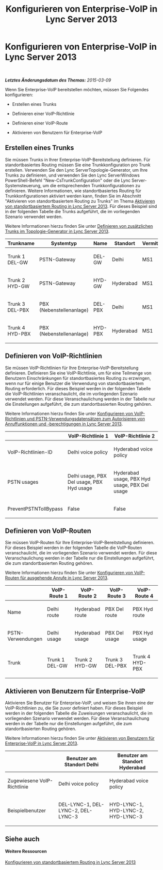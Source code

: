 ﻿---
title: Konfigurieren von Enterprise-VoIP in Lync Server 2013
TOCTitle: Konfigurieren von Enterprise-VoIP in Lync Server 2013
ms:assetid: 7df179fa-d3a2-4b23-a433-b750aedf980b
ms:mtpsurl: https://technet.microsoft.com/de-de/library/JJ994041(v=OCS.15)
ms:contentKeyID: 52056390
ms.date: 05/19/2016
mtps_version: v=OCS.15
ms.translationtype: HT
---

# Konfigurieren von Enterprise-VoIP in Lync Server 2013

 

_**Letztes Änderungsdatum des Themas:** 2015-03-09_

Wenn Sie Enterprise-VoIP bereitstellen möchten, müssen Sie Folgendes konfigurieren:

  - Erstellen eines Trunks

  - Definieren einer VoIP-Richtlinie

  - Definieren einer VoIP-Route

  - Aktivieren von Benutzern für Enterprise-VoIP

## Erstellen eines Trunks

Sie müssen Trunks in Ihrer Enterprise-VoIP-Bereitstellung definieren. Für standortbasiertes Routing müssen Sie eine Trunkkonfiguration pro Trunk erstellen. Verwenden Sie den Lync ServerTopologie-Generator, um Ihre Trunks zu definieren, und verwenden Sie den Lync ServerWindows PowerShell-Befehl "New-CsTrunkConfiguration" oder die Lync Server-Systemsteuerung, um die entsprechenden Trunkkonfigurationen zu definieren. Weitere Informationen, wie standortbasiertes Routing für Trunkkonfigurationen aktiviert werden kann, finden Sie im Abschnitt "Aktivieren von standortbasiertem Routing zu Trunks" im Thema [Aktivieren von standortbasiertem Routing in Lync Server 2013](lync-server-2013-enabling-location-based-routing.md). Für dieses Beispiel sind in der folgenden Tabelle die Trunks aufgeführt, die im vorliegenden Szenario verwendet werden.

Weitere Informationen hierzu finden Sie unter [Definieren von zusätzlichen Trunks im Topologie-Generator in Lync Server 2013](lync-server-2013-define-additional-trunks-in-topology-builder.md).


<table>
<colgroup>
<col style="width: 20%" />
<col style="width: 20%" />
<col style="width: 20%" />
<col style="width: 20%" />
<col style="width: 20%" />
</colgroup>
<thead>
<tr class="header">
<th>Trunkname</th>
<th>Systemtyp</th>
<th>Name</th>
<th>Standort</th>
<th>Vermittlungsserver</th>
</tr>
</thead>
<tbody>
<tr class="odd">
<td><p>Trunk 1 DEL-GW</p></td>
<td><p>PSTN-Gateway</p></td>
<td><p>DEL-GW</p></td>
<td><p>Delhi</p></td>
<td><p>MS1</p></td>
</tr>
<tr class="even">
<td><p>Trunk 2 HYD-GW</p></td>
<td><p>PSTN-Gateway</p></td>
<td><p>HYD-GW</p></td>
<td><p>Hyderabad</p></td>
<td><p>MS1</p></td>
</tr>
<tr class="odd">
<td><p>Trunk 3 DEL-PBX</p></td>
<td><p>PBX (Nebenstellenanlage)</p></td>
<td><p>DEL-PBX</p></td>
<td><p>Delhi</p></td>
<td><p>MS1</p></td>
</tr>
<tr class="even">
<td><p>Trunk 4 HYD-PBX</p></td>
<td><p>PBX (Nebenstellenanlage)</p></td>
<td><p>HYD-PBX</p></td>
<td><p>Hyderabad</p></td>
<td><p>MS1</p></td>
</tr>
</tbody>
</table>



## Definieren von VoIP-Richtlinien

Sie müssen VoIP-Richtlinien für Ihre Enterprise-VoIP-Bereitstellung definieren. Definieren Sie eine VoIP-Richtlinie, um für eine Teilmenge von Benutzern Einschränkungen für standortbasiertes Routing zu erzwingen, wenn nur für einige Benutzer die Verwendung von standortbasiertem Routing erforderlich. Für dieses Beispiel werden in der folgenden Tabelle die VoIP-Richtlinien veranschaulicht, die im vorliegenden Szenario verwendet werden. Für diese Veranschaulichung werden in der Tabelle nur die Einstellungen aufgeführt, die zum standortbasierten Routing gehören.

Weitere Informationen hierzu finden Sie unter [Konfigurieren von VoIP-Richtlinien und PSTN-Verwendungsdatensätzen zum Autorisieren von Anruffunktionen und -berechtigungen in Lync Server 2013](lync-server-2013-configuring-voice-policies-and-pstn-usage-records-to-authorize-calling-features-and-privileges.md).


<table>
<colgroup>
<col style="width: 33%" />
<col style="width: 33%" />
<col style="width: 33%" />
</colgroup>
<thead>
<tr class="header">
<th></th>
<th>VoIP-Richtlinie 1</th>
<th>VoIP-Richtlinie 2</th>
</tr>
</thead>
<tbody>
<tr class="odd">
<td><p>VoIP-Richtlinien-ID</p></td>
<td><p>Delhi voice policy</p></td>
<td><p>Hyderabad voice policy</p></td>
</tr>
<tr class="even">
<td><p>PSTN usages</p></td>
<td><p>Delhi usage, PBX Del usage, PBX Hyd usage</p></td>
<td><p>Hyderabad usage, PBX Hyd usage, PBX Del usage</p></td>
</tr>
<tr class="odd">
<td><p>PreventPSTNTollBypass</p></td>
<td><p>False</p></td>
<td><p>False</p></td>
</tr>
</tbody>
</table>



## Definieren von VoIP-Routen

Sie müssen VoIP-Routen für Ihre Enterprise-VoIP-Bereitstellung definieren. Für dieses Beispiel werden in der folgenden Tabelle die VoIP-Routen veranschaulicht, die im vorliegenden Szenario verwendet werden. Für diese Veranschaulichung werden in der Tabelle nur die Einstellungen aufgeführt, die zum standortbasierten Routing gehören.

Weitere Informationen hierzu finden Sie unter [Konfigurieren von VoIP-Routen für ausgehende Anrufe in Lync Server 2013](lync-server-2013-configuring-voice-routes-for-outbound-calls.md).


<table>
<colgroup>
<col style="width: 20%" />
<col style="width: 20%" />
<col style="width: 20%" />
<col style="width: 20%" />
<col style="width: 20%" />
</colgroup>
<thead>
<tr class="header">
<th></th>
<th>VoIP-Route 1</th>
<th>VoIP-Route 2</th>
<th>VoIP-Route 3</th>
<th>VoIP-Route 4</th>
</tr>
</thead>
<tbody>
<tr class="odd">
<td><p>Name</p></td>
<td><p>Delhi route</p></td>
<td><p>Hyderabad route</p></td>
<td><p>PBX Del route</p></td>
<td><p>PBX Hyd route</p></td>
</tr>
<tr class="even">
<td><p>PSTN-Verwendungen</p></td>
<td><p>Delhi usage</p></td>
<td><p>Hyderabad usage</p></td>
<td><p>PBX Del usage</p></td>
<td><p>PBX Hyd usage</p></td>
</tr>
<tr class="odd">
<td><p>Trunk</p></td>
<td><p>Trunk 1 DEL-GW</p></td>
<td><p>Trunk 2 HYD-GW</p></td>
<td><p>Trunk 3 DEL-PBX</p></td>
<td><p>Trunk 4 HYD-PBX</p></td>
</tr>
</tbody>
</table>



## Aktivieren von Benutzern für Enterprise-VoIP

Aktivieren Sie Benutzer für Enterprise-VoIP, und weisen Sie ihnen eine der VoIP-Richtlinien zu, die Sie zuvor definiert haben. Für dieses Beispiel werden in der folgenden Tabelle die Zuweisungen veranschaulicht, die im vorliegenden Szenario verwendet werden. Für diese Veranschaulichung werden in der Tabelle nur die Einstellungen aufgeführt, die zum standortbasierten Routing gehören.

Weitere Informationen hierzu finden Sie unter [Aktivieren von Benutzern für Enterprise-VoIP in Lync Server 2013](lync-server-2013-enable-users-for-enterprise-voice.md).


<table>
<colgroup>
<col style="width: 33%" />
<col style="width: 33%" />
<col style="width: 33%" />
</colgroup>
<thead>
<tr class="header">
<th></th>
<th>Benutzer am Standort Delhi</th>
<th>Benutzer am Standort Hyderabad</th>
</tr>
</thead>
<tbody>
<tr class="odd">
<td><p>Zugewiesene VoIP-Richtlinie</p></td>
<td><p>Delhi voice policy</p></td>
<td><p>Hyderabad voice policy</p></td>
</tr>
<tr class="even">
<td><p>Beispielbenutzer</p></td>
<td><p>DEL-LYNC-1, DEL-LYNC-2, DEL-LYNC-3</p></td>
<td><p>HYD-LYNC-1, HYD-LYNC-2, HYD-LYNC-3</p></td>
</tr>
</tbody>
</table>



## Siehe auch

#### Weitere Ressourcen

[Konfigurieren von standortbasiertem Routing in Lync Server 2013](lync-server-2013-configuring-location-based-routing.md)

